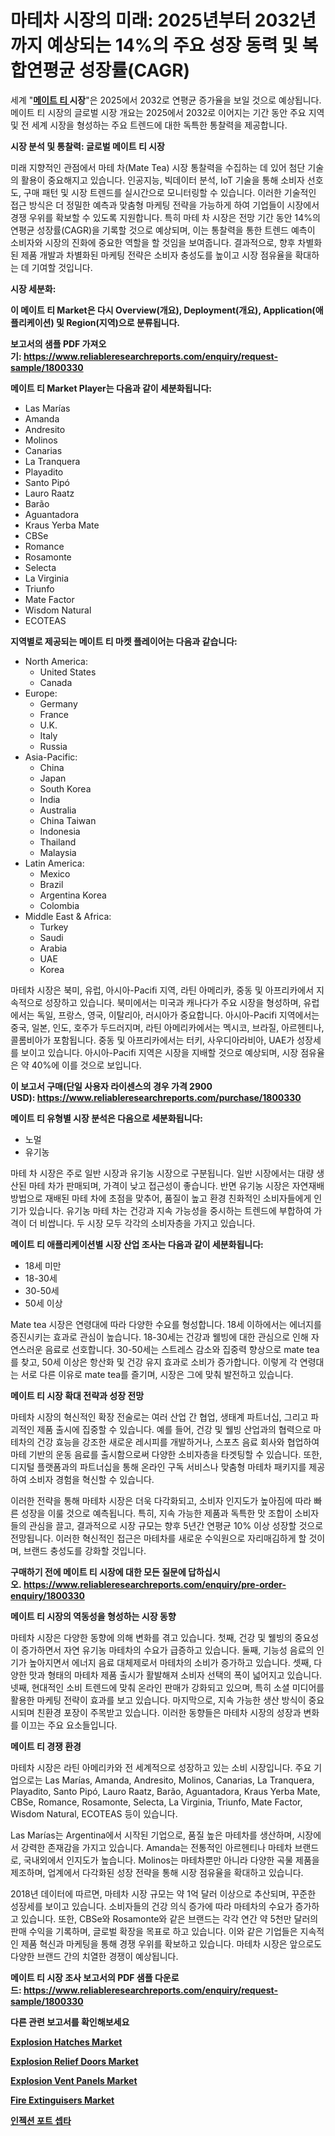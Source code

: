 <p><h1>마테차 시장의 미래: 2025년부터 2032년까지 예상되는 14%의 주요 성장 동력 및 복합연평균 성장률(CAGR)</h1></p><p>세계 "<strong><a href="https://www.reliableresearchreports.com/mate-tea-r1800330?utm_campaign=106&utm_medium=8&utm_source=Github&utm_content=ia&utm_term=20022025&utm_id=mate-tea">메이트 티&nbsp;</a></strong><strong>시장</strong>"은 2025에서 2032로 연평균 증가율을 보일 것으로 예상됩니다. 메이트 티 시장의 글로벌 시장 개요는 2025에서 2032로 이어지는 기간 동안 주요 지역 및 전 세계 시장을 형성하는 주요 트렌드에 대한 독특한 통찰력을 제공합니다.</p>
<p><strong>시장 분석 및 통찰력: 글로벌 메이트 티 시장</strong></p>
<p><p>미래 지향적인 관점에서 마테 차(Mate Tea) 시장 통찰력을 수집하는 데 있어 첨단 기술의 활용이 중요해지고 있습니다. 인공지능, 빅데이터 분석, IoT 기술을 통해 소비자 선호도, 구매 패턴 및 시장 트렌드를 실시간으로 모니터링할 수 있습니다. 이러한 기술적인 접근 방식은 더 정밀한 예측과 맞춤형 마케팅 전략을 가능하게 하여 기업들이 시장에서 경쟁 우위를 확보할 수 있도록 지원합니다. 특히 마테 차 시장은 전망 기간 동안 14%의 연평균 성장률(CAGR)을 기록할 것으로 예상되며, 이는 통찰력을 통한 트렌드 예측이 소비자와 시장의 진화에 중요한 역할을 할 것임을 보여줍니다. 결과적으로, 향후 차별화된 제품 개발과 차별화된 마케팅 전략은 소비자 충성도를 높이고 시장 점유율을 확대하는 데 기여할 것입니다.</p><a href="%7CAUTHORITHY_DOMAIN_URL%7C?utm_campaign=106&utm_medium=8&utm_source=Github&utm_content=ia&utm_term=20022025&utm_id=mate-tea"></a></p>
<p><strong>시장 세분화:</strong></p>
<p><strong>이 메이트 티 Market은 다시 Overview(개요), Deployment(개요), Application(애플리케이션) 및 Region(지역)으로 분류됩니다.</strong></p>
<p><strong>보고서의 샘플 PDF 가져오기:&nbsp;<a href="https://www.reliableresearchreports.com/enquiry/request-sample/1800330?utm_campaign=106&utm_medium=8&utm_source=Github&utm_content=ia&utm_term=20022025&utm_id=mate-tea">https://www.reliableresearchreports.com/enquiry/request-sample/1800330</a></strong><strong></strong></p>
<p><strong>메이트 티 Market Player는 다음과 같이 세분화됩니다:</strong></p>
<p><ul><li>Las Marías</li><li>Amanda</li><li>Andresito</li><li>Molinos</li><li>Canarias</li><li>La Tranquera</li><li>Playadito</li><li>Santo Pipó</li><li>Lauro Raatz</li><li>Barão</li><li>Aguantadora</li><li>Kraus Yerba Mate</li><li>CBSe</li><li>Romance</li><li>Rosamonte</li><li>Selecta</li><li>La Virginia</li><li>Triunfo</li><li>Mate Factor</li><li>Wisdom Natural</li><li>ECOTEAS</li></ul></p>
<p><strong>지역별로 제공되는 메이트 티 마켓 플레이어는 다음과 같습니다:</strong></p>
<p><ul>
    <li>
        North America:
        <ul>
            <li>United States</li>
            <li>Canada</li>
        </ul>
    </li>
    <li>
        Europe:
        <ul>
            <li>Germany</li>
            <li>France</li>
            <li>U.K.</li>
            <li>Italy</li>
            <li>Russia</li>
        </ul>
    </li>
    <li>
        Asia-Pacific:
        <ul>
            <li>China</li>
            <li>Japan</li>
            <li>South Korea</li>
            <li>India</li>
            <li>Australia</li>
            <li>China Taiwan</li>
            <li>Indonesia</li>
            <li>Thailand</li>
            <li>Malaysia</li>
        </ul>
    </li>
    <li>
        Latin America:
        <ul>
            <li>Mexico</li>
            <li>Brazil</li>
            <li>Argentina Korea</li>
            <li>Colombia</li>
        </ul>
    </li>
    <li>
        Middle East & Africa:
        <ul>
            <li>Turkey</li>
            <li>Saudi</li>
            <li>Arabia</li>
            <li>UAE</li>
            <li>Korea</li>
        </ul>
    </li>
    </ul></p>
<p><p>마테차 시장은 북미, 유럽, 아시아-Pacifi 지역, 라틴 아메리카, 중동 및 아프리카에서 지속적으로 성장하고 있습니다. 북미에서는 미국과 캐나다가 주요 시장을 형성하며, 유럽에서는 독일, 프랑스, 영국, 이탈리아, 러시아가 중요합니다. 아시아-Pacifi 지역에서는 중국, 일본, 인도, 호주가 두드러지며, 라틴 아메리카에서는 멕시코, 브라질, 아르헨티나, 콜롬비아가 포함됩니다. 중동 및 아프리카에서는 터키, 사우디아라비아, UAE가 성장세를 보이고 있습니다. 아시아-Pacifi 지역은 시장을 지배할 것으로 예상되며, 시장 점유율은 약 40%에 이를 것으로 보입니다.</p></p>
<p><strong>이 보고서 구매(단일 사용자 라이센스의 경우 가격 2900 USD):&nbsp;<a href="https://www.reliableresearchreports.com/purchase/1800330?utm_campaign=106&utm_medium=8&utm_source=Github&utm_content=ia&utm_term=20022025&utm_id=mate-tea">https://www.reliableresearchreports.com/purchase/1800330</a></strong></p>
<p><strong>메이트 티 유형별 시장 분석은 다음으로 세분화됩니다:</strong></p>
<p><ul><li>노멀</li><li>유기농</li></ul></p>
<p><p>마테 차 시장은 주로 일반 시장과 유기농 시장으로 구분됩니다. 일반 시장에서는 대량 생산된 마테 차가 판매되며, 가격이 낮고 접근성이 좋습니다. 반면 유기농 시장은 자연재배 방법으로 재배된 마테 차에 초점을 맞추어, 품질이 높고 환경 친화적인 소비자들에게 인기가 있습니다. 유기농 마테 차는 건강과 지속 가능성을 중시하는 트렌드에 부합하여 가격이 더 비쌉니다. 두 시장 모두 각각의 소비자층을 가지고 있습니다.</p></p>
<p><strong>메이트 티 애플리케이션별 시장 산업 조사는 다음과 같이 세분화됩니다:</strong></p>
<p><ul><li>18세 미만</li><li>18-30세</li><li>30-50세</li><li>50세 이상</li></ul></p>
<p><p>Mate tea 시장은 연령대에 따라 다양한 수요를 형성합니다. 18세 이하에서는 에너지를 증진시키는 효과로 관심이 높습니다. 18-30세는 건강과 웰빙에 대한 관심으로 인해 자연스러운 음료로 선호합니다. 30-50세는 스트레스 감소와 집중력 향상으로 mate tea를 찾고, 50세 이상은 항산화 및 건강 유지 효과로 소비가 증가합니다. 이렇게 각 연령대는 서로 다른 이유로 mate tea를 즐기며, 시장은 그에 맞춰 발전하고 있습니다.</p></p>
<p><strong>메이트 티 시장 확대 전략과 성장 전망</strong></p>
<p><p>마테차 시장의 혁신적인 확장 전술로는 여러 산업 간 협업, 생태계 파트너십, 그리고 파괴적인 제품 출시에 집중할 수 있습니다. 예를 들어, 건강 및 웰빙 산업과의 협력으로 마테차의 건강 효능을 강조한 새로운 레시피를 개발하거나, 스포츠 음료 회사와 협업하여 마테 기반의 운동 음료를 출시함으로써 다양한 소비자층을 타겟팅할 수 있습니다. 또한, 디지털 플랫폼과의 파트너십을 통해 온라인 구독 서비스나 맞춤형 마테차 패키지를 제공하여 소비자 경험을 혁신할 수 있습니다.</p><p>이러한 전략을 통해 마테차 시장은 더욱 다각화되고, 소비자 인지도가 높아짐에 따라 빠른 성장을 이룰 것으로 예측됩니다. 특히, 지속 가능한 제품과 독특한 맛 조합이 소비자들의 관심을 끌고, 결과적으로 시장 규모는 향후 5년간 연평균 10% 이상 성장할 것으로 전망됩니다. 이러한 혁신적인 접근은 마테차를 새로운 수익원으로 자리매김하게 할 것이며, 브랜드 충성도를 강화할 것입니다.</p></p>
<p><strong>구매하기 전에 메이트 티 시장에 대한 모든 질문에 답하십시오.&nbsp;<a href="https://www.reliableresearchreports.com/enquiry/pre-order-enquiry/1800330?utm_campaign=106&utm_medium=8&utm_source=Github&utm_content=ia&utm_term=20022025&utm_id=mate-tea">https://www.reliableresearchreports.com/enquiry/pre-order-enquiry/1800330</a></strong><strong></strong></p>
<p><strong>메이트 티 시장의 역동성을 형성하는 시장 동향</strong></p>
<p><p>마테차 시장은 다양한 동향에 의해 변화를 겪고 있습니다. 첫째, 건강 및 웰빙의 중요성이 증가하면서 자연 유기농 마테차의 수요가 급증하고 있습니다. 둘째, 기능성 음료의 인기가 높아지면서 에너지 음료 대체제로서 마테차의 소비가 증가하고 있습니다. 셋째, 다양한 맛과 형태의 마테차 제품 출시가 활발해져 소비자 선택의 폭이 넓어지고 있습니다. 넷째, 현대적인 소비 트렌드에 맞춰 온라인 판매가 강화되고 있으며, 특히 소셜 미디어를 활용한 마케팅 전략이 효과를 보고 있습니다. 마지막으로, 지속 가능한 생산 방식이 중요시되며 친환경 포장이 주목받고 있습니다. 이러한 동향들은 마테차 시장의 성장과 변화를 이끄는 주요 요소들입니다.</p></p>
<p><strong>메이트 티 경쟁 환경</strong></p>
<p><p>마테차 시장은 라틴 아메리카와 전 세계적으로 성장하고 있는 소비 시장입니다. 주요 기업으로는 Las Marías, Amanda, Andresito, Molinos, Canarias, La Tranquera, Playadito, Santo Pipó, Lauro Raatz, Barão, Aguantadora, Kraus Yerba Mate, CBSe, Romance, Rosamonte, Selecta, La Virginia, Triunfo, Mate Factor, Wisdom Natural, ECOTEAS 등이 있습니다.</p><p>Las Marías는 Argentina에서 시작된 기업으로, 품질 높은 마테차를 생산하며, 시장에서 강력한 존재감을 가지고 있습니다. Amanda는 전통적인 아르헨티나 마테차 브랜드로, 국내외에서 인지도가 높습니다. Molinos는 마테차뿐만 아니라 다양한 곡물 제품을 제조하며, 업계에서 다각화된 성장 전략을 통해 시장 점유율을 확대하고 있습니다.</p><p>2018년 데이터에 따르면, 마테차 시장 규모는 약 1억 달러 이상으로 추산되며, 꾸준한 성장세를 보이고 있습니다. 소비자들의 건강 의식 증가에 따라 마테차의 수요가 증가하고 있습니다. 또한, CBSe와 Rosamonte와 같은 브랜드는 각각 연간 약 5천만 달러의 판매 수익을 기록하며, 글로벌 확장을 목표로 하고 있습니다. 이와 같은 기업들은 지속적인 제품 혁신과 마케팅을 통해 경쟁 우위를 확보하고 있습니다. 마테차 시장은 앞으로도 다양한 브랜드 간의 치열한 경쟁이 예상됩니다.</p></p>
<p><strong>메이트 티 시장 조사 보고서의 PDF 샘플 다운로드:&nbsp;<a href="https://www.reliableresearchreports.com/enquiry/request-sample/1800330?utm_campaign=106&utm_medium=8&utm_source=Github&utm_content=ia&utm_term=20022025&utm_id=mate-tea">https://www.reliableresearchreports.com/enquiry/request-sample/1800330</a></strong></p>
<p><strong></strong></p>
<p><strong></strong></p>
<p><strong></strong></p>
<p><strong></strong></p>
<p><strong>다른 관련 보고서를 확인해보세요</strong></p>
<p><strong><p><a href="https://github.com/duscarajlha/Market-Research-Report-List-1/blob/main/explosion-hatches-market.md?utm_campaign=106&utm_medium=8&utm_source=Github&utm_content=ia&utm_term=20022025&utm_id=mate-tea">Explosion Hatches Market</a></p><p><a href="https://github.com/ariyilmelzar/Market-Research-Report-List-1/blob/main/explosion-relief-doors-market.md?utm_campaign=106&utm_medium=8&utm_source=Github&utm_content=ia&utm_term=20022025&utm_id=mate-tea">Explosion Relief Doors Market</a></p><p><a href="https://github.com/boluluhabeel/Market-Research-Report-List-1/blob/main/explosion-vent-panels-market.md?utm_campaign=106&utm_medium=8&utm_source=Github&utm_content=ia&utm_term=20022025&utm_id=mate-tea">Explosion Vent Panels Market</a></p><p><a href="https://github.com/tsiteymargat/Market-Research-Report-List-1/blob/main/fire-extinguisers-market.md?utm_campaign=106&utm_medium=8&utm_source=Github&utm_content=ia&utm_term=20022025&utm_id=mate-tea">Fire Extinguisers Market</a></p><p><a href="https://github.com/sougarounis/Market-Research-Report-List-7/blob/main/133694838568.md?utm_campaign=106&utm_medium=8&utm_source=Github&utm_content=ia&utm_term=20022025&utm_id=mate-tea">인젝션 포트 셉타</a></p></strong></p>